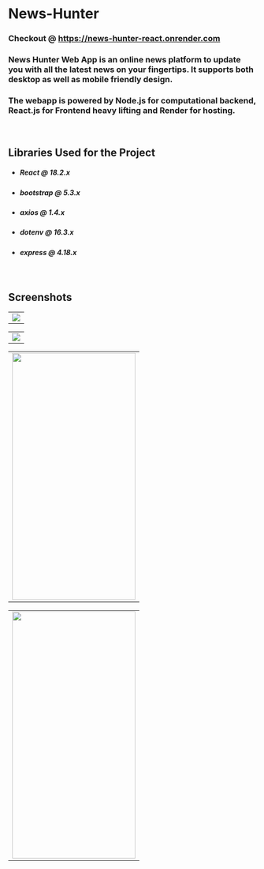 # News-Hunter

### Checkout @ https://news-hunter-react.onrender.com
### News Hunter Web App is an online news platform to update you with all the latest news on your fingertips. It supports both desktop as well as mobile friendly design.
### The webapp is powered by Node.js for computational backend, React.js for Frontend heavy lifting and Render for hosting.

<br>

## Libraries Used for the Project
* ##### React @ 18.2.x
* ##### bootstrap @ 5.3.x
* ##### axios @ 1.4.x
* ##### dotenv @ 16.3.x
* ##### express @ 4.18.x

<br>

## Screenshots  

<table><tr><td>
    <img src="https://github.com/Kushal-Gera/NewsHunter-Web-App/assets/53964520/9d17fb34-839d-4c74-96ca-4de57c692f1a" />
</td></tr></table>

<table><tr><td>
    <img src="https://github.com/Kushal-Gera/NewsHunter-Web-App/assets/53964520/1c4d2d95-daf1-437a-8b82-5d5974978a34" />
</td></tr></table>

<table><tr><td>
    <img height="500" width="250" src="https://github.com/Kushal-Gera/NewsHunter-Web-App/assets/53964520/51d1bad9-f9e5-49fa-85e8-09a539849097"/>
</td></tr></table>

<table><tr><td>
    <img src="https://github.com/Kushal-Gera/NewsHunter-Web-App/assets/53964520/30ce3029-92dd-473a-a8c9-3e0493cdda67" height="500" width="250" />
</td></tr></table>

